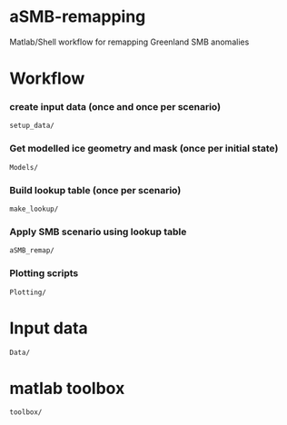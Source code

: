 # aSMB-remapping
Matlab/Shell workflow for remapping Greenland SMB anomalies

# Workflow
### create input data (once and once per scenario) 
```setup_data/```

### Get modelled ice geometry and mask (once per initial state)
```Models/```

### Build lookup table (once per scenario)
```make_lookup/```

### Apply SMB scenario using lookup table 
```aSMB_remap/```



### Plotting scripts
```Plotting/```


# Input data
```Data/```

# matlab toolbox
```toolbox/```
